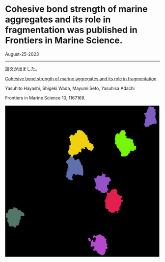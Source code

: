 # Cohesive bond strength of marine aggregates and its role in fragmentation was published in Frontiers in Marine Science.
August-25-2023

---

論文が出ました。

[Cohesive bond strength of marine aggregates and its role in fragmentation](https://doi.org/10.3389/fmars.2023.1167169)

Yasuhito Hayashi, Shigeki Wada, Mayumi Seto, Yasuhisa Adachi

Frontiers in Marine Science 10, 1167169.

![Aggregates](items/aggregates.png "aggregates")
